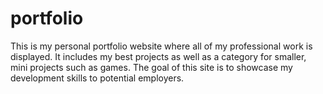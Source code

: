 # portfolio
This is my personal portfolio website where all of my professional work is displayed. It includes my best projects as well as a category for smaller, mini projects such as games. The goal of this site is to showcase my development skills to potential employers.

